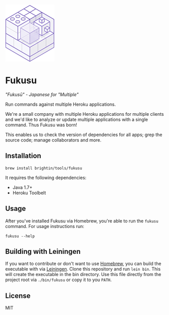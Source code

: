 ![](logo.png)

# Fukusu

_"Fukusū" - Japanese for "Multiple"_

Run commands against multiple Heroku applications.

We're a small company with multiple Heroku applications for multiple clients and we'd like to analyze or update multiple applications with a single command. Thus Fukusu was born!

This enables us to check the version of dependencies for all apps; grep the source code; manage collaborators and more.

## Installation

    brew install brightin/tools/fukusu

It requires the following dependencies:

- Java 1.7+
- Heroku Toolbelt

## Usage

After you've installed Fukusu via Homebrew, you're able to run the `fukusu` command. For usage instructions run:

    fukusu --help

## Building with Leiningen

If you want to contribute or don't want to use [Homebrew], you can build the executable with via [Leiningen]. Clone this repository and run `lein bin`. This will create the executable in the bin directory. Use this file directly from the project root via `./bin/fukusu` or copy it to you `PATH`.

## License

MIT

[Homebrew]: http://leiningen.org
[Leiningen]: http://brew.sh
